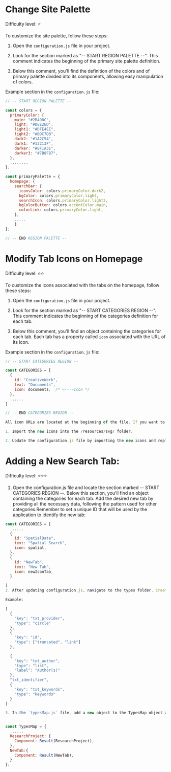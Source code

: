 # Change Site Palette

Difficulty level: ⭐

To customize the site palette, follow these steps:

1. Open the `configuration.js` file in your project.

2. Look for the section marked as "-- START REGION PALETTE --". This comment indicates the beginning of the primary site palette definition.

3. Below this comment, you'll find the definition of the colors and of primary palette divided into its components, allowing easy manipulation of colors.

Example section in the `configuration.js` file:

```javascript
// -- START REGION PALETTE --

const colors = {
  primaryColor: {
    main: "#2B498C",
    light: "#DEE2ED",
    light1: "#DFE4EE",
    light2: "#BDC7DB",
    dark2: "#1A2C54",
    dark1: "#13213F",
    darker: "#0F1A31",
    darker3: "#7B8FB7",
  },
  ........
};

const primaryPalette = {
  homepage: {
    searchBar: {
      iconsColor: colors.primaryColor.dark2,
      bgColor: colors.primaryColor.light,
      searchIcon: colors.primaryColor.light2,
      bgColorButton: colors.accentColor.main,
      colorLink: colors.primaryColor.light,
    },
    .....
    }
};

// -- END REGION PALETTE --
```

# Modify Tab Icons on Homepage

Difficulty level: ⭐⭐

To customize the icons associated with the tabs on the homepage, follow these steps:

1. Open the `configuration.js` file in your project.

2. Look for the section marked as "-- START CATEGORIES REGION --". This comment indicates the beginning of the categories definition for each tab.

3. Below this comment, you'll find an object containing the categories for each tab. Each tab has a property called `icon` associated with the URL of its icon.

Example section in the `configuration.js` file:

```javascript
// -- START CATEGORIES REGION --

const CATEGORIES = [
  {
    id: "CreativeWork",
    text: "Documents",
    icon: documents,  /* <----Icon */
  },
  ......
]

// -- END CATEGORIES REGION --

All icon URLs are located at the beginning of the file. If you want to use different icons, follow these additional steps:

1. Import the new icons into the /resources/svg/ folder.

2. Update the configuration.js file by importing the new icons and replacing the existing icon URLs within the category object.
```

# Adding a New Search Tab:

Difficulty level: ⭐⭐⭐

1. Open the configuration.js file and locate the section marked -- START CATEGORIES REGION --. Below this section, you'll find an object containing the categories for each tab. Add the desired new tab by providing all the necessary data, following the pattern used for other categories.Remember to set a unique ID that will be used by the application to identify the new tab:

```javascript
const CATEGORIES = [
  ......
  {
    id: "SpatialData",
    text: "Spatial Search",
    icon: spatial,
  },
  {
    id: "NewTab",
    text: "New Tab",
    icon: newIconTab,
  }

]
2. After updating configuration.js, navigate to the types folder. Create a new JSON file similar to the existing ones (you can copy and paste an existing file). Remember to rename it with the ID name entered in the `configuration.js` file. Include in the JSON file the fields that will be displayed in the search results on the Result Page.

Example:

[
  {
    "key": "txt_provider",
    "type": "circle"
  },
  {
    "key": "id",
    "type": ["truncated", "link"]
  },

  {
    "key": "txt_author",
    "type": "list",
    "label": "Author(s)"
  },
  "txt_identifier",
  {
    "key": "txt_keywords",
    "type": "keywords"
  }
]

3. In the `typesMap.js` file, add a new object to the TypesMap object at the end. Following the same logic, import the JSON related to the new tab and always use the same ID as a name.


const TypesMap = {
  ......
  ResearchProject: {
    Component: Result(ResearchProject),
  },
  NewTab:{
    Component: Result(NewTab),
  }
};
```
